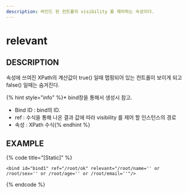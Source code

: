 ```yaml
---
description: 바인드 된 컨트롤의 visibility 를 제어하는 속성이다. 
---
```


#   relevant                        

## DESCRIPTION

속성에 쓰여진 XPath의 계산값이 true() 일때 맵핑되어 있는 컨트롤이 보이게 되고 false() 일때는 숨겨진다.

{% hint style="info" %}* bind창을 통해서 생성시 참고.
  - Bind ID : bind의 ID.
  - ref : 수식을 통해 나온 결과 값에 따라 visibility 를 제어 할 인스턴스의 경로
  - 속성 : XPath 수식{% endhint %}

## EXAMPLE

{% code title="\[Static\]" %}
```markup
<bind id="bind1" ref="/root/ok" relevant="/root/name='' or /root/sex='' or /root/age='' or /root/email=''"/>  
```
{% endcode %}
